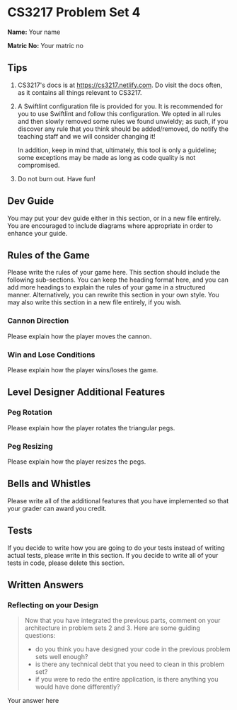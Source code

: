 # CS3217 Problem Set 4

**Name:** Your name

**Matric No:** Your matric no

## Tips
1. CS3217's docs is at https://cs3217.netlify.com. Do visit the docs often, as
   it contains all things relevant to CS3217.
2. A Swiftlint configuration file is provided for you. It is recommended for you
   to use Swiftlint and follow this configuration. We opted in all rules and
   then slowly removed some rules we found unwieldy; as such, if you discover
   any rule that you think should be added/removed, do notify the teaching staff
   and we will consider changing it!

   In addition, keep in mind that, ultimately, this tool is only a guideline;
   some exceptions may be made as long as code quality is not compromised.
3. Do not burn out. Have fun!

## Dev Guide
You may put your dev guide either in this section, or in a new file entirely.
You are encouraged to include diagrams where appropriate in order to enhance
your guide.

## Rules of the Game
Please write the rules of your game here. This section should include the
following sub-sections. You can keep the heading format here, and you can add
more headings to explain the rules of your game in a structured manner.
Alternatively, you can rewrite this section in your own style. You may also
write this section in a new file entirely, if you wish.

### Cannon Direction
Please explain how the player moves the cannon.

### Win and Lose Conditions
Please explain how the player wins/loses the game.

## Level Designer Additional Features

### Peg Rotation
Please explain how the player rotates the triangular pegs.

### Peg Resizing
Please explain how the player resizes the pegs.

## Bells and Whistles
Please write all of the additional features that you have implemented so that
your grader can award you credit.

## Tests
If you decide to write how you are going to do your tests instead of writing
actual tests, please write in this section. If you decide to write all of your
tests in code, please delete this section.

## Written Answers

### Reflecting on your Design
> Now that you have integrated the previous parts, comment on your architecture
> in problem sets 2 and 3. Here are some guiding questions:
> - do you think you have designed your code in the previous problem sets well
>   enough?
> - is there any technical debt that you need to clean in this problem set?
> - if you were to redo the entire application, is there anything you would
>   have done differently?

Your answer here
